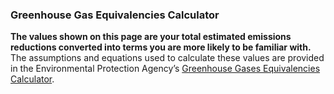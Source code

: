 
### Greenhouse Gas Equivalencies Calculator

**The values shown on this page are your total estimated emissions
reductions converted into terms you are more likely to be familiar
with.** The assumptions and equations used to calculate these values are
provided in the Environmental Protection Agency’s
<a href="https://www.epa.gov/energy/greenhouse-gases-equivalencies-calculator-calculations-and-references" target ="_blank">Greenhouse
Gases Equivalencies Calculator</a>.
